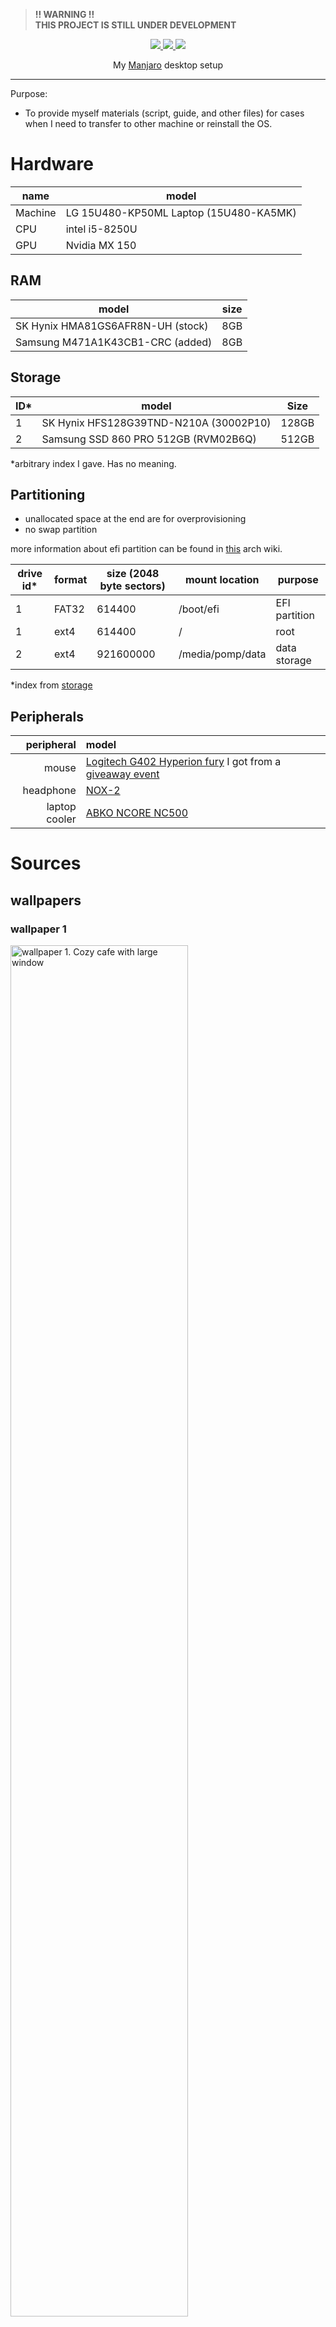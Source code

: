 > **!! WARNING !!**\
> **THIS PROJECT IS STILL UNDER DEVELOPMENT**

<p align="center">
  <a href="./LICENSE">
    <img src="https://img.shields.io/badge/License-MIT-green?style=flat-square" />
  </a>

  <a href="https://github.com/prettier/prettier">
    <img src="https://img.shields.io/badge/markdown_formatter-prettier-blue?style=flat-square" />
  </a>

  <a href="https://github.com/koalaman/shellcheck">
    <img src="https://img.shields.io/badge/shell_formatter-shellcheck-lightgrey?style=flat-square" />
  </a>

</p>

<p align="center">
  My <a href="https://manjaro.org">Manjaro</a> desktop setup
</p>

---

Purpose:

- To provide myself materials (script, guide, and other files) for cases when I need to transfer to other machine or reinstall the OS.

# Hardware

| name    | model                                  |
| ------- | -------------------------------------- |
| Machine | LG 15U480-KP50ML Laptop (15U480-KA5MK) |
| CPU     | intel i5-8250U                         |
| GPU     | Nvidia MX 150                          |

## RAM

| model                             | size |
| --------------------------------- | ---- |
| SK Hynix HMA81GS6AFR8N-UH (stock) | 8GB  |
| Samsung M471A1K43CB1-CRC (added)  | 8GB  |

## Storage

| ID\* | model                                  | Size  |
| ---- | -------------------------------------- | ----- |
| 1    | SK Hynix HFS128G39TND-N210A (30002P10) | 128GB |
| 2    | Samsung SSD 860 PRO 512GB (RVM02B6Q)   | 512GB |

\*arbitrary index I gave. Has no meaning.

## Partitioning

- unallocated space at the end are for overprovisioning
- no swap partition

more information about efi partition can be found in [this](https://wiki.archlinux.org/title/GRUB) arch wiki.

| drive id\* | format | size (2048 byte sectors) | mount location   | purpose       |
| ---------- | ------ | ------------------------ | ---------------- | ------------- |
| 1          | FAT32  | 614400                   | /boot/efi        | EFI partition |
| 1          | ext4   | 614400                   | /                | root          |
| 2          | ext4   | 921600000                | /media/pomp/data | data storage  |

\*index from [storage](#Storage)

## Peripherals

|    peripheral | model                                                                                                                                                                                                        |
| ------------: | :----------------------------------------------------------------------------------------------------------------------------------------------------------------------------------------------------------- |
|         mouse | [Logitech G402 Hyperion fury](https://www.logitechg.com/en-eu/products/gaming-mice/g402-hyperion-fury-fps-gaming-mouse.html) I got from a [giveaway event](https://blog.naver.com/yjcomicsblog/221432692995) |
|     headphone | [NOX-2](https://www.e-nox.co.kr/theme/s007/index/product_view01.php?wr_id=16)                                                                                                                                |
| laptop cooler | [ABKO NCORE NC500](http://ncore.co.kr/shop/product_item.php?ItId=2586312930)                                                                                                                                 |

# Sources

## wallpapers

### wallpaper 1

<img alt="wallpaper 1. Cozy cafe with large window" src="./wallpaper1.png" width="75%">

- [a video](https://www.youtube.com/watch?v=QEWV6fiYaDU) from [Chillhop Music](https://www.youtube.com/channel/UCOxqgCwgOqC2lMqC5PYz_Dg)
- Artwork by [Jeff Östberg](https://jeffostberg.se​)
- Animation by [Geneviève Delacroix](http://www.genevievelacroix.com)

### wallpaper 2

<img alt="wallpaper 2. An astronaut on moon looking at earth" src="./wallpaper2.png" width="75%">

- image from [wallpaperaccess](https://wallpaperaccess.com/full/2752569.png)
- the [image list](https://wallpaperaccess.com/simple-earth) I found it from

# future

1TB hard drive for backup + redundancy
